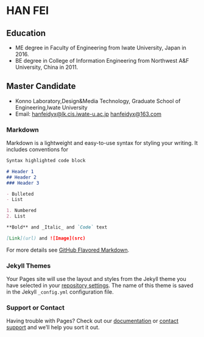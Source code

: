 # HAN FEI  
## Education
- ME degree in Faculty of Engineering from Iwate University, Japan in 2016.
- BE degree in College of Information Engineering from Northwest A&F University, China in 2011.
## Master Candidate
- Konno Laboratory,Design&Media Technology, Graduate School of Engineering,Iwate University 
- Email: hanfeidyx@lk.cis.iwate-u.ac.jp    hanfeidyx@163.com





### Markdown

Markdown is a lightweight and easy-to-use syntax for styling your writing. It includes conventions for

```markdown
Syntax highlighted code block

# Header 1
## Header 2
### Header 3

- Bulleted
- List

1. Numbered
2. List

**Bold** and _Italic_ and `Code` text

[Link](url) and ![Image](src)
```

For more details see [GitHub Flavored Markdown](https://guides.github.com/features/mastering-markdown/).

### Jekyll Themes

Your Pages site will use the layout and styles from the Jekyll theme you have selected in your [repository settings](https://github.com/hanfeidyx/hanfeidyx.github.io/settings). The name of this theme is saved in the Jekyll `_config.yml` configuration file.

### Support or Contact

Having trouble with Pages? Check out our [documentation](https://help.github.com/categories/github-pages-basics/) or [contact support](https://github.com/contact) and we’ll help you sort it out.

